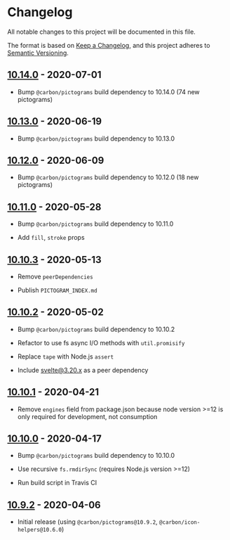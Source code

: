 # Changelog

All notable changes to this project will be documented in this file.

The format is based on [Keep a Changelog](https://keepachangelog.com/en/1.0.0/),
and this project adheres to [Semantic Versioning](https://semver.org/spec/v2.0.0.html).

## [10.14.0](https://github.com/IBM/carbon-pictograms-svelte/releases/tag/v10.14.0) - 2020-07-01

- Bump `@carbon/pictograms` build dependency to 10.14.0 (74 new pictograms)

## [10.13.0](https://github.com/IBM/carbon-pictograms-svelte/releases/tag/v10.13.0) - 2020-06-19

- Bump `@carbon/pictograms` build dependency to 10.13.0

## [10.12.0](https://github.com/IBM/carbon-pictograms-svelte/releases/tag/v10.12.0) - 2020-06-09

- Bump `@carbon/pictograms` build dependency to 10.12.0 (18 new pictograms)

## [10.11.0](https://github.com/IBM/carbon-pictograms-svelte/releases/tag/v10.11.0) - 2020-05-28

- Bump `@carbon/pictograms` build dependency to 10.11.0

- Add `fill`, `stroke` props

## [10.10.3](https://github.com/IBM/carbon-pictograms-svelte/releases/tag/v10.10.3) - 2020-05-13

- Remove `peerDependencies`

- Publish `PICTOGRAM_INDEX.md`

## [10.10.2](https://github.com/IBM/carbon-pictograms-svelte/releases/tag/v10.10.2) - 2020-05-02

- Bump `@carbon/pictograms` build dependency to 10.10.2

- Refactor to use fs async I/O methods with `util.promisify`

- Replace `tape` with Node.js `assert`

- Include svelte@3.20.x as a peer dependency

## [10.10.1](https://github.com/IBM/carbon-pictograms-svelte/releases/tag/v10.10.1) - 2020-04-21

- Remove `engines` field from package.json because node version >=12 is only required for development, not consumption

## [10.10.0](https://github.com/IBM/carbon-pictograms-svelte/releases/tag/v10.10.0) - 2020-04-17

- Bump `@carbon/pictograms` build dependency to 10.10.0

- Use recursive `fs.rmdirSync` (requires Node.js version >=12)

- Run build script in Travis CI

## [10.9.2](https://github.com/IBM/carbon-pictograms-svelte/releases/tag/v10.9.2) - 2020-04-06

- Initial release (using `@carbon/pictograms@10.9.2`, `@carbon/icon-helpers@10.6.0`)
